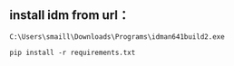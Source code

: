 ## install idm from url：

`C:\Users\smaill\Downloads\Programs\idman641build2.exe`



```
pip install -r requirements.txt
```